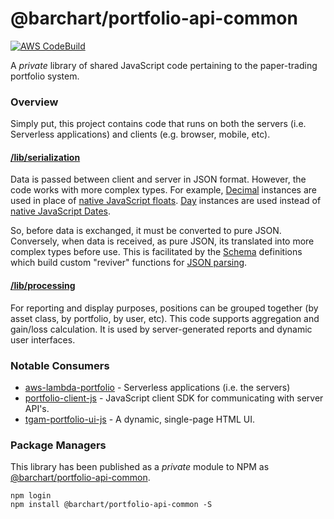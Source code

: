 # @barchart/portfolio-api-common

[![AWS CodeBuild](https://codebuild.us-east-1.amazonaws.com/badges?uuid=eyJlbmNyeXB0ZWREYXRhIjoiSXBJTDZKWVFmSGVOSG9XQUgwbzB3Um5BZ0JsN2h1U3NQNWNhZTRHMlJKTVpEVVlVMENPaEFmR0NYS29rSStZWmZ5M1d0YVh2eXErVGhiekFtdHBpVmhJPSIsIml2UGFyYW1ldGVyU3BlYyI6ImROM3ZLMURwaXFyekltdDYiLCJtYXRlcmlhbFNldFNlcmlhbCI6MX0%3D&branch=master)](https://github.com/barchart/portfolio-api-common)

A *private* library of shared JavaScript code pertaining to the paper-trading portfolio system.

### Overview

Simply put, this project contains code that runs on both the servers (i.e. Serverless applications) and clients (e.g. browser, mobile, etc).

#### [/lib/serialization](https://github.com/barchart/portfolio-api-common/tree/master/lib/serialization)

Data is passed between client and server in JSON format. However, the code works with more complex types. For example, [Decimal](https://github.com/barchart/barchart-common-js/blob/master/lang/Decimal.js) instances are used in place of [native JavaScript floats](https://developer.mozilla.org/en-US/docs/Web/JavaScript/Reference/Global_Objects/Number). [Day](https://github.com/barchart/barchart-common-js/blob/master/lang/Day.js) instances are used instead of [native JavaScript Dates](https://developer.mozilla.org/en-US/docs/Web/JavaScript/Reference/Global_Objects/Date).

So, before data is exchanged, it must be converted to pure JSON. Conversely, when data is received, as pure JSON, its translated into more complex types before use. This is facilitated by the [Schema](https://github.com/barchart/barchart-common-js/blob/master/serialization/json/Schema.js) definitions which build custom "reviver" functions for [JSON parsing](https://developer.mozilla.org/en-US/docs/Web/JavaScript/Reference/Global_Objects/JSON/parse).

#### [/lib/processing](https://github.com/barchart/portfolio-api-common/tree/master/lib/processing)

For reporting and display purposes, positions can be grouped together (by asset class, by portfolio, by user, etc). This code supports aggregation and gain/loss calculation. It is used by server-generated reports and dynamic user interfaces.

### Notable Consumers

* [aws-lambda-portfolio](https://github.com/barchart/aws-lambda-portfolio) - Serverless applications (i.e. the servers)
* [portfolio-client-js](https://github.com/barchart/portfolio-client-js) - JavaScript client SDK for communicating with server API's.
* [tgam-portfolio-ui-js](https://github.com/barchart/tgam-portfolio-ui-js) - A dynamic, single-page HTML UI.

### Package Managers

This library has been published as a *private* module to NPM as [@barchart/portfolio-api-common](https://www.npmjs.com/package/@barchart/portfolio-api-common).

```shell
npm login
npm install @barchart/portfolio-api-common -S
```